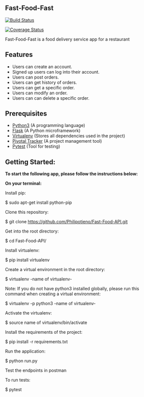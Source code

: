 ## Fast-Food-Fast

[![Build Status](https://travis-ci.org/Philipotieno/Fast-Food-API.svg?branch=heroku)](https://travis-ci.org/Philipotieno/Fast-Food-API)

[![Coverage Status](https://coveralls.io/repos/github/Philipotieno/Fast-Food-API/badge.svg?branch=heroku)](https://coveralls.io/github/Philipotieno/Fast-Food-API?branch=heroku)

Fast-Food-Fast is a food delivery service app for a restaurant

## Features
- Users can create an account.
- Signed up users can log into their account.
- Users can post orders.
- Users can get history of orders.
- Users can get a specific order.
- Users can modify an order.
- Users can can delete a specific order.

## Prerequisites
- [Python3](https://www.python.org/) (A programming language)
- [Flask](http://flask.pocoo.org/) (A Python microframework)
- [Virtualenv](https://virtualenv.pypa.io/en/stable/) (Stores all dependencies used in the project)
- [Pivotal Tracker](www.pivotaltracker.com) (A project management tool)
- [Pytest](https://docs.pytest.org/en/latest/) (Tool for testing)


## Getting Started:

**To start the following app, please follow the instructions below:**

**On your terminal:**

Install pip:

  $ sudo apt-get install python-pip

Clone this repository:

  $ git clone https://github.com/Philipotieno/Fast-Food-API.git

Get into the root directory:

  $ cd Fast-Food-API/

Install virtualenv:

  $ pip install virtualenv

Create a virtual environment in the root directory:

  $ virtualenv -name of virtualenv-
  
 Note: If you do not have python3 installed globally, please run this command when creating a virtual environment:
 
   $ virtualenv -p python3 -name of virtualenv-

Activate the virtualenv:

  $ source name of virtualenv/bin/activate

Install the requirements of the project:

  $ pip install -r requirements.txt

Run the application:

  $ python run.py

Test the endpoints in postman

To run tests:

  $ pytest